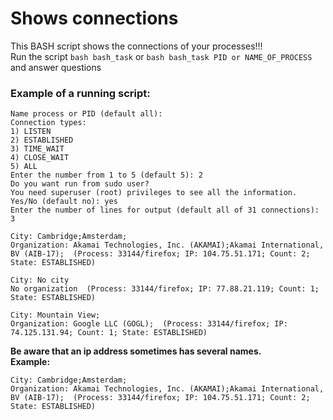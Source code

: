 # Shows connections
This BASH script shows the connections of your processes!!!  
Run the script ```bash bash_task``` or ```bash bash_task PID or NAME_OF_PROCESS``` and answer questions

### Example of a running script:
````
Name process or PID (default all): 
Connection types:
1) LISTEN
2) ESTABLISHED
3) TIME_WAIT
4) CLOSE_WAIT
5) ALL
Enter the number from 1 to 5 (default 5): 2
Do you want run from sudo user?
You need superuser (root) privileges to see all the information.
Yes/No (default no): yes
Enter the number of lines for output (default all of 31 connections): 3

City: Cambridge;Amsterdam;
Organization: Akamai Technologies, Inc. (AKAMAI);Akamai International, BV (AIB-17);  (Process: 33144/firefox; IP: 104.75.51.171; Count: 2; State: ESTABLISHED)

City: No city
No organization  (Process: 33144/firefox; IP: 77.88.21.119; Count: 1; State: ESTABLISHED)

City: Mountain View;
Organization: Google LLC (GOGL);  (Process: 33144/firefox; IP: 74.125.131.94; Count: 1; State: ESTABLISHED)
````
**Be aware that an ip address sometimes has several names.**  
**Example:**  
```
City: Cambridge;Amsterdam;
Organization: Akamai Technologies, Inc. (AKAMAI);Akamai International, BV (AIB-17);  (Process: 33144/firefox; IP: 104.75.51.171; Count: 2; State: ESTABLISHED)
```
